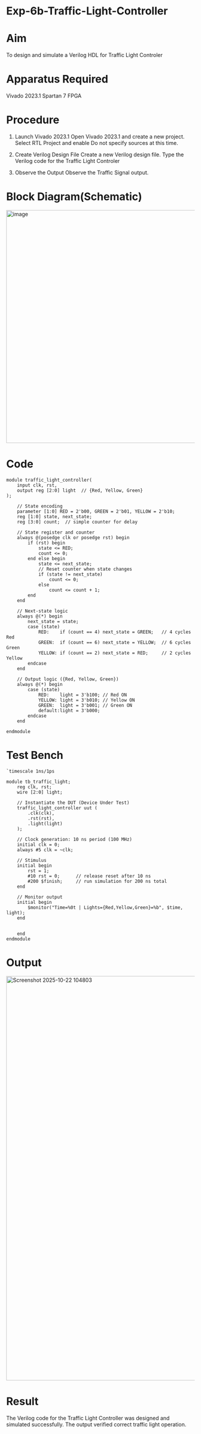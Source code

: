 # Exp-6b-Traffic-Light-Controller
# Aim
To design and simulate a Verilog HDL for Traffic Light Controler

# Apparatus Required
Vivado 2023.1
Spartan 7 FPGA
# Procedure
1. Launch Vivado 2023.1
Open Vivado 2023.1 and create a new project.
Select RTL Project and enable Do not specify sources at this time.
2. Create Verilog Design File
Create a new Verilog design file.
Type the Verilog code for the Traffic Light Controler

3. Observe the Output
Observe the Traffic Signal output.

# Block Diagram(Schematic)

<img width="1324" height="622" alt="image" src="https://github.com/user-attachments/assets/30f7dda7-edea-4f95-8c75-7207383ca65d" />


# Code

```
module traffic_light_controller(
    input clk, rst,
    output reg [2:0] light  // {Red, Yellow, Green}
);

    // State encoding
    parameter [1:0] RED = 2'b00, GREEN = 2'b01, YELLOW = 2'b10;
    reg [1:0] state, next_state;
    reg [3:0] count;  // simple counter for delay

    // State register and counter
    always @(posedge clk or posedge rst) begin
        if (rst) begin
            state <= RED;
            count <= 0;
        end else begin
            state <= next_state;
            // Reset counter when state changes
            if (state != next_state)
                count <= 0;
            else
                count <= count + 1;
        end
    end

    // Next-state logic
    always @(*) begin
        next_state = state;
        case (state)
            RED:    if (count == 4) next_state = GREEN;   // 4 cycles Red
            GREEN:  if (count == 6) next_state = YELLOW;  // 6 cycles Green
            YELLOW: if (count == 2) next_state = RED;     // 2 cycles Yellow
        endcase
    end

    // Output logic ({Red, Yellow, Green})
    always @(*) begin
        case (state)
            RED:    light = 3'b100; // Red ON
            YELLOW: light = 3'b010; // Yellow ON
            GREEN:  light = 3'b001; // Green ON
            default:light = 3'b000;
        endcase
    end

endmodule

```

# Test Bench

```
`timescale 1ns/1ps

module tb_traffic_light;
    reg clk, rst;
    wire [2:0] light;

    // Instantiate the DUT (Device Under Test)
    traffic_light_controller uut (
        .clk(clk),
        .rst(rst),
        .light(light)
    );

    // Clock generation: 10 ns period (100 MHz)
    initial clk = 0;
    always #5 clk = ~clk;

    // Stimulus
    initial begin
        rst = 1;
        #10 rst = 0;      // release reset after 10 ns
        #200 $finish;     // run simulation for 200 ns total
    end

    // Monitor output
    initial begin
        $monitor("Time=%0t | Lights={Red,Yellow,Green}=%b", $time, light);
    end

    
    end
endmodule

```

# Output

<img width="1920" height="1080" alt="Screenshot 2025-10-22 104803" src="https://github.com/user-attachments/assets/dc745e7a-5f42-43f6-8de9-e304874bee76" />


# Result

The Verilog code for the Traffic Light Controller was designed and simulated successfully.
The output verified correct traffic light operation.

